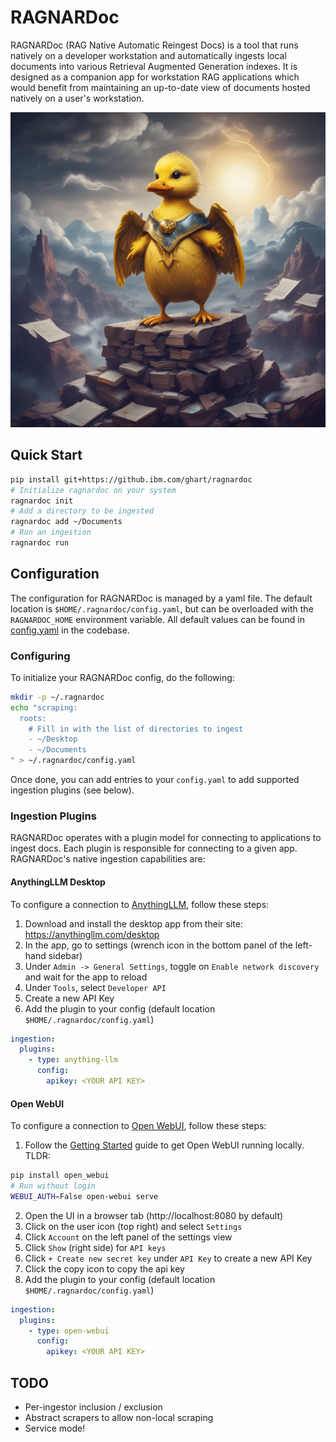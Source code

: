 # RAGNARDoc

RAGNARDoc (RAG Native Automatic Reingest Docs) is a tool that runs natively on a developer workstation and automatically ingests local documents into various Retrieval Augmented Generation indexes. It is designed as a companion app for workstation RAG applications which would benefit from maintaining an up-to-date view of documents hosted natively on a user's workstation.

![ragnardoc duck](./ragnardoc.png)

## Quick Start

```sh
pip install git+https://github.ibm.com/ghart/ragnardoc
# Initialize ragnardoc on your system
ragnardoc init
# Add a directory to be ingested
ragnardoc add ~/Documents
# Run an ingestion
ragnardoc run
```

## Configuration

The configuration for RAGNARDoc is managed by a yaml file. The default location is `$HOME/.ragnardoc/config.yaml`, but can be overloaded with the `RAGNARDOC_HOME` environment variable. All default values can be found in [config.yaml](./ragnardoc/config/config.yaml) in the codebase.

### Configuring

To initialize your RAGNARDoc config, do the following:

```sh
mkdir -p ~/.ragnardoc
echo "scraping:
  roots:
    # Fill in with the list of directories to ingest
    - ~/Desktop
    - ~/Documents
" > ~/.ragnardoc/config.yaml
```

Once done, you can add entries to your `config.yaml` to add supported ingestion plugins (see below).

### Ingestion Plugins

RAGNARDoc operates with a plugin model for connecting to applications to ingest docs. Each plugin is responsible for connecting to a given app. RAGNARDoc's native ingestion capabilities are:

#### AnythingLLM Desktop

To configure a connection to [AnythingLLM](https://anythingllm.com/), follow these steps:

1. Download and install the desktop app from their site: https://anythingllm.com/desktop
2. In the app, go to settings (wrench icon in the bottom panel of the left-hand sidebar)
3. Under `Admin -> General Settings`, toggle on `Enable network discovery` and wait for the app to reload
4. Under `Tools`, select `Developer API`
5. Create a new API Key
6. Add the plugin to your config (default location `$HOME/.ragnardoc/config.yaml`)

```yaml
ingestion:
  plugins:
    - type: anything-llm
      config:
        apikey: <YOUR API KEY>
```

#### Open WebUI

To configure a connection to [Open WebUI](https://docs.openwebui.com/getting-started/), follow these steps:

1. Follow the [Getting Started](https://docs.openwebui.com/getting-started/) guide to get Open WebUI running locally. TLDR:

```sh
pip install open_webui
# Run without login
WEBUI_AUTH=False open-webui serve
```

2. Open the UI in a browser tab (http://localhost:8080 by default)
3. Click on the user icon (top right) and select `Settings`
4. Click `Account` on the left panel of the settings view
5. Click `Show` (right side) for `API keys`
6. Click `+ Create new secret key` under `API Key` to create a new API Key
7. Click the copy icon to copy the api key
8. Add the plugin to your config (default location `$HOME/.ragnardoc/config.yaml`)

```yaml
ingestion:
  plugins:
    - type: open-webui
      config:
        apikey: <YOUR API KEY>
```

## TODO

- Per-ingestor inclusion / exclusion
- Abstract scrapers to allow non-local scraping
- Service mode!
